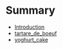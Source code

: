 # Summary

* [Introduction](README.md)
* [tartare_de_boeuf](tartarede_boeuf.md)
* [yoghurt_cake](yoghurt_cake.md)

